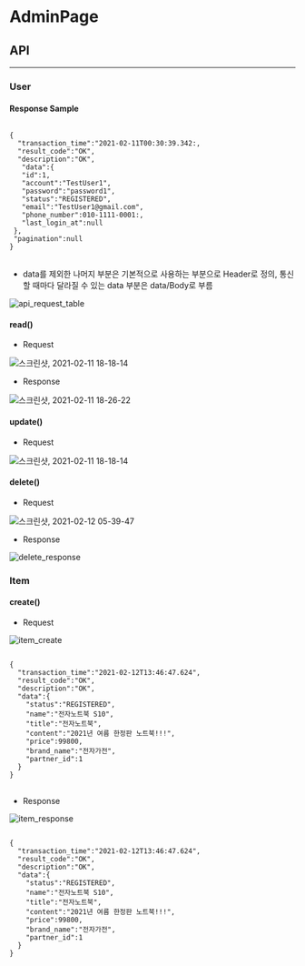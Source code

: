 # AdminPage

## API

---

### User

#### Response Sample

<pre>
<code>
{
  "transaction_time":"2021-02-11T00:30:39.342:,
  "result_code":"OK",
  "description":"OK",
   "data":{
   "id":1,
   "account":"TestUser1",
   "password":"password1",
   "status":"REGISTERED",
   "email":"TestUser1@gmail.com",
   "phone_number":010-1111-0001:,
   "last_login_at":null
 },
 "pagination":null
}
</code>
</pre>

- data를 제외한 나머지 부분은 기본적으로 사용하는 부분으로 Header로 정의, 통신할 때마다 달라질 수 있는 data 부분은 data/Body로 부름

![api_request_table](https://user-images.githubusercontent.com/67194430/107545329-80bacd80-6c0e-11eb-9b2d-7ec090f9bc30.png)


#### read()

- Request

![스크린샷, 2021-02-11 18-18-14](https://user-images.githubusercontent.com/67194430/107618911-aa6b0780-6c95-11eb-96e9-359372580125.png)


- Response

![스크린샷, 2021-02-11 18-26-22](https://user-images.githubusercontent.com/67194430/107732808-a5ad5e80-6d3c-11eb-8f74-f475c0f63370.png)


#### update()

- Request

![스크린샷, 2021-02-11 18-18-14](https://user-images.githubusercontent.com/67194430/107690965-327cfb80-6cee-11eb-8564-515b4f8e3404.png)


#### delete()

- Request

![스크린샷, 2021-02-12 05-39-47](https://user-images.githubusercontent.com/67194430/107696196-ff8a3600-6cf4-11eb-98f0-8abfa1c19385.png)

- Response

![delete_response](https://user-images.githubusercontent.com/67194430/107696334-29dbf380-6cf5-11eb-9629-be921c9c365f.png)



### Item

#### create()

- Request

![item_create](https://user-images.githubusercontent.com/67194430/107731033-43525f00-6d38-11eb-8996-97f87a131f35.png)

<pre>
<code>
{
  "transaction_time":"2021-02-12T13:46:47.624",
  "result_code":"OK",
  "description":"OK",
  "data":{
    "status":"REGISTERED",
    "name":"전자노트북 S10",
    "title":"전자노트북",
    "content":"2021년 여름 한정판 노트북!!!",
    "price":99800,
    "brand_name":"전자가전",
    "partner_id":1
  }
}
</code>
</pre>

- Response

![item_response](https://user-images.githubusercontent.com/67194430/107732595-1b64fa80-6d3c-11eb-9b75-b46a891aa854.png)


<pre>
<code>
{
  "transaction_time":"2021-02-12T13:46:47.624",
  "result_code":"OK",
  "description":"OK",
  "data":{
    "status":"REGISTERED",
    "name":"전자노트북 S10",
    "title":"전자노트북",
    "content":"2021년 여름 한정판 노트북!!!",
    "price":99800,
    "brand_name":"전자가전",
    "partner_id":1
  }
}
</code>
</pre>
